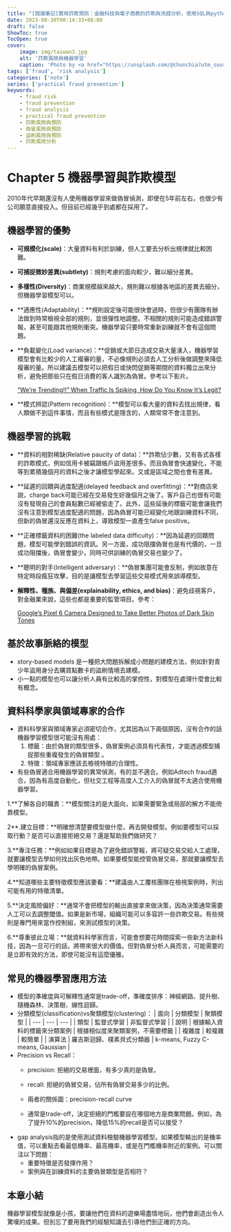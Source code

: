 ```yaml
---
title: "[閱讀筆記]實用詐欺預防：金融科技與電子商務的詐欺與洗錢分析，使用SQL與python(3)"
date: 2023-08-30T00:14:33+08:00
draft: false
ShowToc: true
TocOpen: true
cover:
    image: img/taiwan3.jpg
    alt: '詐欺風險與機器學習'
    caption: 'Photo by <a href="https://unsplash.com/@chunchia?utm_source=unsplash&utm_medium=referral&utm_content=creditCopyText">張 峻嘉</a> on <a href="https://unsplash.com/photos/uG0k37LBQUM?utm_source=unsplash&utm_medium=referral&utm_content=creditCopyText">Unsplash</a>'
tags: ['fraud', 'risk analysis']
categories: ['note']
series: ['practical fraud prevention']
keywords:
    - fraud risk
    - fraud prevention
    - fraud analysis
    - practical fraud prevention
    - 詐欺風險與預防
    - 偽冒風險與預防
    - 盜刷風險與預防
    - 詐欺風險分析
---
```


# Chapter 5 **機器學習與詐欺模型**

2010年代早期還沒有人使用機器學習來做偽冒偵測，即使在5年前左右，也很少有公司願意直接投入。但目前已經幾乎到處都在採用了。

## 機器學習的優勢

- **可規模化(scale)**：大量資料有利於訓練，但人工要去分析出規律就比較困難。
- **可捕捉微妙差異(subtlety)**：規則考慮的面向較少，難以細分差異。
- **多樣性(Diversity)**：商業規模越來越大，規則難以根據各地區的差異去細分，但機器學習模型可以。
- **適應性(Adaptability)：**規則設定後可能很快會過時，但很少有團隊有辦法做到時常檢視全部的規則，並很彈性地調整。不相關的規則可能造成錯誤警報，甚至可能跟其他規則衝突。機器學習只要時常重新訓練就不會有這個問題。
- **負載變化(Load variance)：**促銷或大節日造成交易大量湧入，機器學習模型會有比較少的人工複審的量，不必像規則必須去人工分析後做調整來降低複審的量。所以建議去模型可以把假日或快閃促銷等期間的資料獨立出來分析，避免把那些只在假日消費的客人識別為偽冒。參考以下影片。

    [“We’re Trending!!” When Traffic Is Spiking, How Do You Know It’s Legit?](https://www.rsaconference.com/library/presentation/were-trending-when-traffic-is-spiking-how-do-you-know-its-legit)

- **模式辨認(Pattern recognition)：**模型可以看大量的資料去找出規律，看人類做不到這件事情，而且有些模式是隱含的，人類常常不會注意到。

## 機器學習的挑戰

- **資料的相對稀缺(Relative paucity of data)：**詐欺佔少數，又有各式各樣的詐欺模式，例如信用卡被竊跟帳戶盜用差很多。而且偽冒會快速變化，不能等到累積幾個月的資料之後才讓模型學起來。又或是區域之間也會有差異。
- **延遲的回饋與過度配適(delayed feedback and overfitting)：**對商店來說，charge back可能已經在交易發生好幾個月之後了。客戶自己也很有可能沒有發現自己的會員點數已經被偷走了。此外，這些延後的標籤可能會讓我們沒有注意到模型過度配適的問題，因為偽冒可能已經變化地跟訓練資料不同，但新的偽冒還沒反應在資料上，導致模型一直產生false positive。
- **正確標籤資料的困難(the labeled data difficulty)：**因為延遲的回饋問題，模型可能學到錯誤的資訊。另一方面，成功阻擋偽冒也是有代價的，一旦成功阻擋後，偽冒會變少，同時可供訓練的偽冒交易也變少了。
- **聰明的對手(Intelligent adversary)：**偽冒集團可能會反制，例如故意在特定時段瘋狂攻擊，目的是讓模型去學習這些交易模式用來誤導模型。
- **解釋性、種族、與偏差(explainability, ethics, and bias)**：避免歧視客戶，對金融業來說，這些也都是重要的監管項目。參考：

    [Google’s Pixel 6 Camera Designed to Take Better Photos of Dark Skin Tones](https://www.obsev.com/news/google-pixel-6-camera-designed-to-take-better-photos-of-dark-skin-tones/)


## 基於故事脈絡的模型

- story-based models 是一種把大問題拆解成小問題的建模方法，例如針對青少年盜用身分去購買點數卡的盜刷情境去建模。
- 小一點的模型也可以讓分析人員有比較高的掌控性，對模型在處理什麼會比較有概念。

## 資料科學家與領域專家的合作

- 資料科學家與領域專家必須密切合作，尤其因為以下兩個原因，沒有合作的話機器學習模型很可能沒有用處：
    1. 標籤：由於偽冒的類型很多，偽冒案例必須具有代表性，才能透過模型捕捉那些重複發生的偽冒類型 。
    2. 特徵：領域專家應該去檢視特徵的合理性。
- 有些偽冒適合用機器學習的異常偵測，有的並不適合。例如Adtech fraud適合，因為有高度自動化，但社交工程等高度人工介入的偽冒就不太適合使用機器學習。

1.**了解各自的職責：**模型關注的是大面向，如果需要緊急或局部的解方不能倚靠模型。

2**.建立目標：**明確想清楚要模型做什麼，再去開發模型。例如要模型可以採取行動？是否可以直接拒絕交易？還是幫助我們做研究？

3.**專注任務：**例如如果目標是為了避免錯誤警報，將可疑交易交給人工處理，就要讓模型去學如何找出灰色地帶。如果要模型能控管偽冒交易，那就要讓模型去學明確的偽冒案例。

4.**知道哪些主要特徵模型應該要看：**建議由人工覆核團隊在檢視案例時，列出可能有用的特徵清單。

5.**決定風險偏好：**通常不會把模型的輸出直接拿來做決策，因為決策通常需要人工可以去調整閾值。如果是新市場，組織可能可以多容許一些詐欺交易。有些規則是專門用來當作控制組，來測試模型的決策。

6.**尊重彼此立場：**就資料科學家而言，可能會想要花時間探索一些新方法新科技，因為一旦可行的話，將帶來很大的價值。但對偽冒分析人員而言，可能需要的是立即有效的方法，即使可能沒有這麼優雅。

## 常見的機器學習應用方法

- 模型的準確度與可解釋性通常是trade-off，準確度排序：神經網路、提升樹、隨機森林、決策樹、線性迴歸。
- 分類模型(classification)vs聚類模型(clustering)：
    | 面向 | 分類模型 | 聚類模型 |
    | --- | --- | --- |
    | 類型 | 監督式學習 | 非監督式學習 |
    | 說明 | 根據輸入資料的標籤來分類案例 | 根據相似度來聚類案例，不需要標籤 |
    | 複雜度 | 較複雜 | 較簡單 |
    | 演算法 | 羅吉斯迴歸、樸素貝式分類器 | k-means, Fuzzy C-means, Gaussian |
- Precision vs Recall：
    - precision: 拒絕的交易裡面，有多少真的是偽冒。
    - recall: 拒絕的偽冒交易，佔所有偽冒交易多少的比例。
    - 兩者的關係圖：precision-recall curve

    - 通常是trade-off，決定拒絕的門檻要設在哪個地方是商業問題。例如，為了提升10%的precision，降低15%的recall是否可以接受？
- gap analysis指的是使用測試資料檢驗機器學習模型。如果模型輸出的是機率值，可以重點去看最低機率、最高機率，或是在門檻機率附近的案例。可以關注以下問題：
    - 重要特徵是否發揮作用？
    - 案例與在訓練資料的主要偽冒類型是否相符？

## 本章小結

機器學習模型就像是小孩，要讓他們在資料的遊樂場盡情地玩，他們會創造出令人驚嘆的成果。但別忘了要用我們的經驗知識去引導他們到正確的方向。